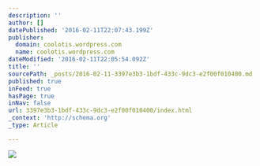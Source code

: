 ```yaml
---
description: ''
author: []
datePublished: '2016-02-11T22:07:43.199Z'
publisher:
  domain: coolotis.wordpress.com
  name: coolotis.wordpress.com
dateModified: '2016-02-11T22:05:54.092Z'
title: ''
sourcePath: _posts/2016-02-11-3397e3b3-1bdf-433c-9dc3-e2f00f010400.md
published: true
inFeed: true
hasPage: true
inNav: false
url: 3397e3b3-1bdf-433c-9dc3-e2f00f010400/index.html
_context: 'http://schema.org'
_type: Article

---
```

![](https://coolotis.files.wordpress.com/2016/02/walkerttgf.jpg?w=900)